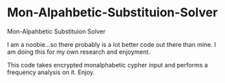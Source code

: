 # Mon-Alpahbetic-Substituion-Solver
Mon-Alpahbetic Substituion Solver

I am a noobie...so there probably is a lot better code out there than mine. I am doing this for my own research and enjoyment. 

This code takes encrypted monalphabetic cypher input and performs a frequency analysis on it. Enjoy. 
